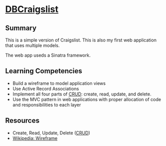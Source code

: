 # [DBCraigslist](https://craigslist-clone.herokuapp.com)

## Summary

This is a simple version of Craigslist.  This is also my first
web application that uses multiple models.

The web app useds a Sinatra framework.

## Learning Competencies

* Build a wireframe to model application views
* Use Active Record Associations
* Implement all four parts of [CRUD][]: create, read, update, and delete.
* Use the MVC pattern in web applications with proper allocation of code and responsibilities to each layer

## Resources

* Create, Read, Update, Delete ([CRUD][])
* [Wikipedia: Wireframe][wireframe]

[CRUD]: http://en.wikipedia.org/wiki/Create,_read,_update_and_delete
[wireframe]: http://en.wikipedia.org/wiki/Website_wireframe
